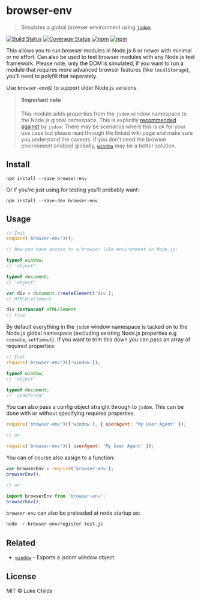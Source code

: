 # browser-env

> Simulates a global browser environment using [`jsdom`](https://github.com/tmpvar/jsdom).

[![Build Status](https://travis-ci.org/lukechilds/browser-env.svg?branch=master)](https://travis-ci.org/lukechilds/browser-env)
[![Coverage Status](https://coveralls.io/repos/github/lukechilds/browser-env/badge.svg?branch=master)](https://coveralls.io/github/lukechilds/browser-env?branch=master)
[![npm](https://img.shields.io/npm/dm/browser-env.svg)](https://www.npmjs.com/package/browser-env)
[![npm](https://img.shields.io/npm/v/browser-env.svg)](https://www.npmjs.com/package/browser-env)

This allows you to run browser modules in Node.js 6 or newer with minimal or no effort. Can also be used to test browser modules with any Node.js test framework. Please note, only the DOM is simulated, if you want to run a module that requires more advanced browser features (like `localStorage`), you'll need to polyfill that seperately.

Use `browser-env@2` to support older Node.js versions.

> ❗️**Important note**
>
> This module adds properties from the `jsdom` window namespace to the Node.js global namespace. This is explicitly [recommended against](https://github.com/tmpvar/jsdom/wiki/Don't-stuff-jsdom-globals-onto-the-Node-global) by `jsdom`. There may be scenarios where this is ok for your use case but please read through the linked wiki page and make sure you understand the caveats. If you don't need the browser environment enabled globally, [`window`](https://github.com/lukechilds/window) may be a better solution.

## Install

```shell
npm install --save browser-env
```

Or if you're just using for testing you'll probably want:

```shell
npm install --save-dev browser-env
```

## Usage

```js
// Init
require('browser-env')();

// Now you have access to a browser like environment in Node.js:

typeof window;
// 'object'

typeof document;
// 'object'

var div = document.createElement('div');
// HTMLDivElement

div instanceof HTMLElement
// true
```

By default everything in the `jsdom` window namespace is tacked on to the Node.js global namespace (excluding existing Node.js properties e.g `console`, `setTimout`). If you want to trim this down you can pass an array of required properties:

```js
// Init
require('browser-env')(['window']);

typeof window;
// 'object'

typeof document;
// 'undefined'
```

You can also pass a config object straight through to `jsdom`. This can be done with or without specifying required properties.

```js
require('browser-env')(['window'], { userAgent: 'My User Agent' });

// or

require('browser-env')({ userAgent: 'My User Agent' });
```

You can of course also assign to a function:

```js
var browserEnv = require('browser-env');
browserEnv();

// or

import browserEnv from 'browser-env';
browserEnv();
```

`browser-env` can also be preloaded at node startup as:

```sh
node -r browser-env/register test.js
```

## Related

- [`window`](https://github.com/lukechilds/window) - Exports a jsdom window object

## License

MIT © Luke Childs
